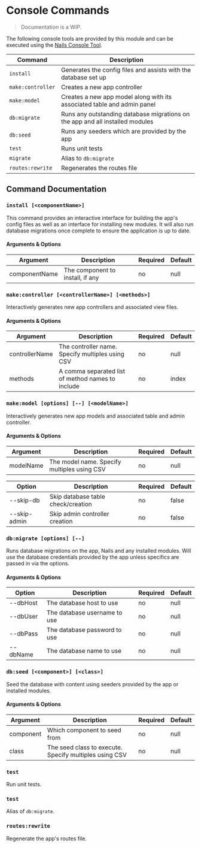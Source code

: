 # Console Commands
> Documentation is a WIP.


The following console tools are provided by this module and can be executed using the [Nails Console Tool](https://github.com/nailsapp/module-console).


| Command           | Description                                                                   |
|-------------------|-------------------------------------------------------------------------------|
| `install`         | Generates the config files and assists with the database set up               |
| `make:controller` | Creates a new app controller                                                  |
| `make:model`      | Creates a new app model along with its associated table and admin panel       |
| `db:migrate`      | Runs any outstanding database migrations on the app and all installed modules |
| `db:seed`         | Runs any seeders which are provided by the app                                |
| `test`            | Runs unit tests                                                               |
| `migrate`         | Alias to `db:migrate`                                                         |
| `routes:rewrite`  | Regenerates the routes file                                                   |


## Command Documentation



### `install [<componentName>]`

This command provides an interactive interface for building the app's config files as well as an interface for installing new modules. It will also run database migrations once complete to ensure the application is up to date.

#### Arguments & Options

| Argument      | Description                      | Required | Default |
|---------------|----------------------------------|----------|---------|
| componentName | The component to install, if any | no       | null    |



### `make:controller [<controllerName>] [<methods>]`

Interactively generates new app controllers and associated view files.

#### Arguments & Options

| Argument       | Description                                       | Required | Default |
|----------------|---------------------------------------------------|----------|---------|
| controllerName | The controller name. Specify multiples using CSV  | no       | null    |
| methods        | A comma separated list of method names to include | no       | index   |



### `make:model [options] [--] [<modelName>]`

Interactively generates new app models and associated table and admin controller.

#### Arguments & Options

| Argument  | Description                                  | Required | Default |
|-----------|----------------------------------------------|----------|---------|
| modelName | The model name. Specify multiples using CSV  | no       | null    |

| Option       | Description                         | Required | Default |
|--------------|-------------------------------------|----------|---------|
| --skip-db    | Skip database table check/creation  | no       | false   |
| --skip-admin | Skip admin controller creation      | no       | false   |



### `db:migrate [options] [--]`

Runs database migrations on the app, Nails and any installed modules. Will use the database credentials provided by the app unless specifics are passed in via the options.

#### Arguments & Options

| Option   | Description                   | Required | Default |
|----------|-------------------------------|----------|---------|
| --dbHost | The database host to use      | no       | null    |
| --dbUser | The database username to use  | no       | null    |
| --dbPass | The database password to use  | no       | null    |
| --dbName | The database name to use      | no       | null    |



### `db:seed [<component>] [<class>]`

Seed the database with content using seeders provided by the app or installed modules.

#### Arguments & Options

| Argument  | Description                                             | Required | Default |
|-----------|---------------------------------------------------------|----------|---------|
| component | Which component to seed from                            | no       | null    |
| class     | The seed class to execute. Specify multiples using CSV  | no       | null    |



### `test`

Run unit tests.



### `test`

Alias of `db:migrate`.



### `routes:rewrite`

Regenerate the app's routes file.
